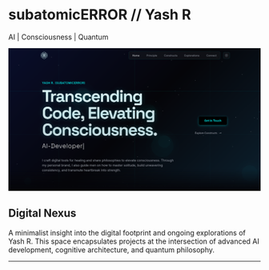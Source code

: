 # subatomicERROR // Yash R
AI | Consciousness | Quantum

<p align="center">
  <img src="subatomicERROR.png" alt="subatomicERROR Portfolio Screenshot" width="800">
</p>

## Digital Nexus
A minimalist insight into the digital footprint and ongoing explorations of Yash R. This space encapsulates projects at the intersection of advanced AI development, cognitive architecture, and quantum philosophy.

---
